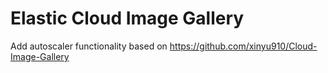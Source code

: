 # Elastic Cloud Image Gallery
Add autoscaler functionality based on https://github.com/xinyu910/Cloud-Image-Gallery
